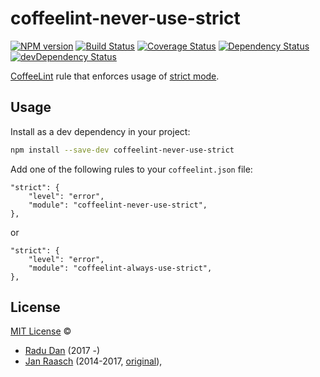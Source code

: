 # coffeelint-never-use-strict

[![NPM version][npm-image]][npm-url]
[![Build Status][circle-image]][circle-url]
[![Coverage Status][coveralls-image]][coveralls-url]
[![Dependency Status][depstat-image]][depstat-url]
[![devDependency Status][devdepstat-image]][devdepstat-url]

[CoffeeLint][coffeelint] rule that enforces usage of [strict mode][moz-strictmode-doc].

## Usage

Install as a dev dependency in your project:

```sh
npm install --save-dev coffeelint-never-use-strict
```

Add one of the following rules to your `coffeelint.json` file:


```
"strict": {
    "level": "error",
    "module": "coffeelint-never-use-strict",
},
```

or

```
"strict": {
    "level": "error",
    "module": "coffeelint-always-use-strict",
},
```

## License

[MIT License](http://en.wikipedia.org/wiki/MIT_License) ©

* [Radu Dan](https://github.com/za-creature) (2017 -)
* [Jan Raasch](http://janraasch.com) (2014-2017, [original][original-repo]),

[original-repo]: https://github.com/janraasch/coffeelint-use-strict

[coffeelint]: http://www.coffeelint.org
[moz-strictmode-doc]: https://developer.mozilla.org/en-US/docs/Web/JavaScript/Reference/Strict_mode

[npm-url]: https://npmjs.org/package/coffeelint-never-use-strict
[npm-image]: http://img.shields.io/npm/v/coffeelint-never-use-strict.svg

[circle-url]: https://circleci.com/gh/za-creature/coffeelint-never-use-strict/tree/master
[circle-image]: https://circleci.com/gh/za-creature/coffeelint-never-use-strict/tree/master.svg?style=shield

[coveralls-url]: https://coveralls.io/r/za-creature/coffeelint-never-use-strict
[coveralls-image]: https://coveralls.io/repos/za-creature/coffeelint-never-use-strict/badge.svg

[depstat-url]: https://david-dm.org/za-creature/coffeelint-never-use-strict
[depstat-image]: https://david-dm.org/za-creature/coffeelint-never-use-strict.svg

[devdepstat-url]: https://david-dm.org/za-creature/coffeelint-never-use-strict#info=devDependencies
[devdepstat-image]: https://david-dm.org/za-creature/coffeelint-never-use-strict/dev-status.svg
